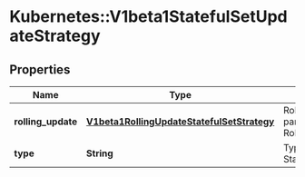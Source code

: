# Kubernetes::V1beta1StatefulSetUpdateStrategy

## Properties
Name | Type | Description | Notes
------------ | ------------- | ------------- | -------------
**rolling_update** | [**V1beta1RollingUpdateStatefulSetStrategy**](V1beta1RollingUpdateStatefulSetStrategy.md) | RollingUpdate is used to communicate parameters when Type is RollingUpdateStatefulSetStrategyType. | [optional] 
**type** | **String** | Type indicates the type of the StatefulSetUpdateStrategy. | [optional] 


